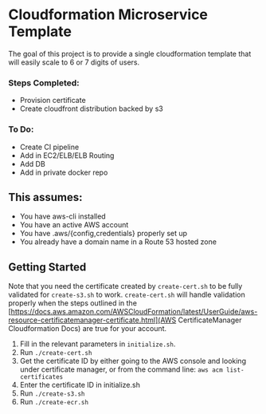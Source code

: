 # Cloudformation Microservice Template

The goal of this project is to provide a single cloudformation template that will easily scale to 6 or 7 digits of users.

### Steps Completed:
* Provision certificate
* Create cloudfront distribution backed by s3

### To Do:
* Create CI pipeline
* Add in EC2/ELB/ELB Routing
* Add DB
* Add in private docker repo

## This assumes:
* You have aws-cli installed
* You have an active AWS account
* You have .aws/{config,credentials} properly set up
* You already have a domain name in a Route 53 hosted zone

## Getting Started
Note that you need the certificate created by `create-cert.sh` to be fully validated for `create-s3.sh` to work.  `create-cert.sh` will handle validation properly when the steps outlined in the [https://docs.aws.amazon.com/AWSCloudFormation/latest/UserGuide/aws-resource-certificatemanager-certificate.html](AWS CertificateManager Cloudformation Docs) are true for your account.

1. Fill in the relevant parameters in `initialize.sh`.
2. Run `./create-cert.sh`
3. Get the certificate ID by either going to the AWS console and looking under certificate manager, or from the command line: `aws acm list-certificates`
4. Enter the certificate ID in initialize.sh
5. Run `./create-s3.sh`
6. Run `./create-ecr.sh`